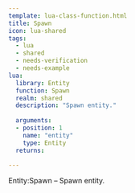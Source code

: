 ```yaml
---
template: lua-class-function.html
title: Spawn
icon: lua-shared
tags:
  - lua
  - shared
  - needs-verification
  - needs-example
lua:
  library: Entity
  function: Spawn
  realm: shared
  description: "Spawn entity."
  
  arguments:
  - position: 1
    name: "entity"
    type: Entity
  returns:
    
---
```


<div class="lua__search__keywords">
Entity:Spawn &#x2013; Spawn entity.
</div>
